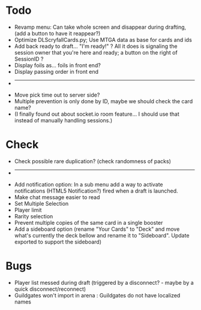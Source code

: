 # Todo
 * Revamp menu: Can take whole screen and disappear during drafting, (add a button to have it reappear?)
 * Optimize DLScryfallCards.py; Use MTGA data as base for cards and ids
 * Add back ready to draft... "I'm ready!" ? All it does is signaling the session owner that you're here and ready; a button on the right of SessionID ?
 * Display foils as... foils in front end?
 * Display passing order in front end
 * -----
 * Move pick time out to server side?
 * Multiple prevention is only done by ID, maybe we should check the card name?
 * (I finally found out about socket.io room feature... I should use that instead of manually handling sessions.)
 
# Check
 * Check possible rare duplication? (check randomness of packs)
 * ----
 * Add notification option: In a sub menu add a way to activate notifications (HTML5 Notification?) fired when a draft is launched.
 * Make chat message easier to read
 * Set Multiple Selection
 * Player limit
 * Rarity selection
 * Prevent multiple copies of the same card in a single booster
 * Add a sideboard option (rename "Your Cards" to "Deck" and move what's currently the deck bellow and rename it to "Sideboard". Update exported to support the sideboard)
 
# Bugs
 * Player list messed during draft (triggered by a disconnect? - maybe by a quick disconnect/reconnect)
 * Guildgates won't import in arena : Guildgates do not have localized names 